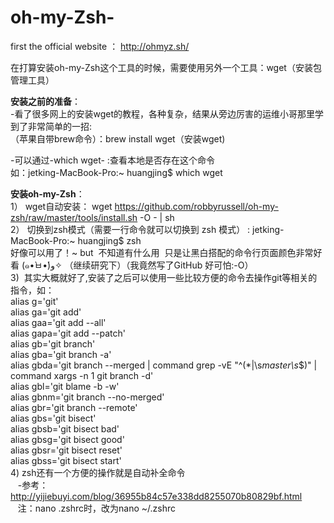 # oh-my-Zsh-

first the official website ： http://ohmyz.sh/  

在打算安装oh-my-Zsh这个工具的时候，需要使用另外一个工具：wget（安装包管理工具）   


**安装之前的准备**：  
-看了很多网上的安装wget的教程，各种复杂，结果从旁边厉害的运维小哥那里学到了非常简单的一招:  
（苹果自带brew命令）：brew install wget（安装wget)  

-可以通过-which wget- :查看本地是否存在这个命令   
如：jetking-MacBook-Pro:~ huangjing$ which wget   
                        
**安装oh-my-Zsh**：  
1） wget自动安装： wget https://github.com/robbyrussell/oh-my-zsh/raw/master/tools/install.sh -O - | sh  
2） 切换到zsh模式（需要一行命令就可以切换到 zsh 模式） : jetking-MacBook-Pro:~ huangjing$ zsh  
好像可以用了！~ but  不知道有什么用  只是让黑白搭配的命令行页面颜色非常好看 (๑•̀ㅂ•́)و✧ （继续研究下）（我竟然写了GitHub 好可怕:-O）  
3)  其实大概就好了,安装了之后可以使用一些比较方便的命令去操作git等相关的指令，如：  
    alias g='git'  
    alias ga='git add'  
    alias gaa='git add --all'  
    alias gapa='git add --patch'  
    alias gb='git branch'  
    alias gba='git branch -a'  
    alias gbda='git branch --merged | command grep -vE "^(\*|\s*master\s*$)" | command xargs -n 1 git branch -d'  
    alias gbl='git blame -b -w'  
    alias gbnm='git branch --no-merged'  
    alias gbr='git branch --remote'  
    alias gbs='git bisect'  
    alias gbsb='git bisect bad'  
    alias gbsg='git bisect good'  
    alias gbsr='git bisect reset'  
    alias gbss='git bisect start'    
4)  zsh还有一个方便的操作就是自动补全命令  
    -参考：http://yijiebuyi.com/blog/36955b84c57e338dd8255070b80829bf.html  
    注：nano .zshrc时，改为nano ~/.zshrc
